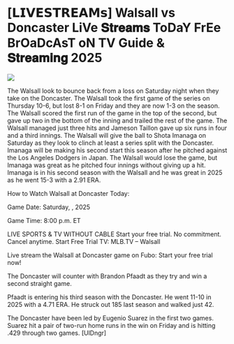 #  [𝗟𝗜𝗩𝗘𝗦𝗧𝗥𝗘𝗔𝗠𝘀] Walsall vs Doncaster LiVe 𝐒𝐭𝐫𝐞𝐚𝐦𝐬 ToDaY FrEe BrOaDcAsT oN TV Guide & 𝐒𝐭𝐫𝐞𝐚𝐦𝐢𝐧𝐠  2025  
  
  
[![](https://i.imgur.com/qSNzIqt.png)](https://movie.rssnews.media/sPeftoJc.php)  
  
The Walsall look to bounce back from a loss on Saturday night when they take on the Doncaster. The Walsall took the first game of the series on Thursday 10-6, but lost 8-1 on Friday and they are now 1-3 on the season. The Walsall scored the first run of the game in the top of the second, but gave up two in the bottom of the inning and trailed the rest of the game. The Walsall managed just three hits and Jameson Taillon gave up six runs in four and a third innings. The Walsall will give the ball to Shota Imanaga on Saturday as they look to clinch at least a series split with the Doncaster. Imanaga will be making his second start this season after he pitched against the Los Angeles Dodgers in Japan. The Walsall would lose the game, but Imanaga was great as he pitched four innings without giving up a hit. Imanaga is in his second season with the Walsall and he was great in 2025 as he went 15-3 with a 2.91 ERA.

How to Watch Walsall at Doncaster Today:

Game Date: Saturday, , 2025

Game Time: 8:00 p.m. ET

LIVE SPORTS & TV WITHOUT CABLE
Start your free trial. No commitment. Cancel anytime.
Start Free Trial
TV: MLB.TV – Walsall

Live stream the Walsall at Doncaster game on Fubo: Start your free trial now!

The Doncaster will counter with Brandon Pfaadt as they try and win a second straight game.

Pfaadt is entering his third season with the Doncaster. He went 11-10 in 2025 with a 4.71 ERA. He struck out 185 last season and walked just 42.

The Doncaster have been led by Eugenio Suarez in the first two games. Suarez hit a pair of two-run home runs in the win on Friday and is hitting .429 through two games. [UlDngr]